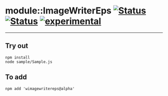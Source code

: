 
# module::ImageWriterEps [![Status](https://circleci.com/gh/Wandalen/wImageWriterEps.svg?style=shield)](https://img.shields.io/circleci/build/github/Wandalen/wImageWriterEps?label=Test&logo=Test) [![Status](https://github.com/Wandalen/wImageWriterEps/workflows/Test/badge.svg)](https://github.com/Wandalen/wImageWriterEps/actions?query=workflow%3ATest) [![experimental](https://img.shields.io/badge/stability-experimental-orange.svg)](https://github.com/emersion/stability-badges#experimental)

___

## Try out
```
npm install
node sample/Sample.js
```

## To add
```
npm add 'wimagewritereps@alpha'
```

